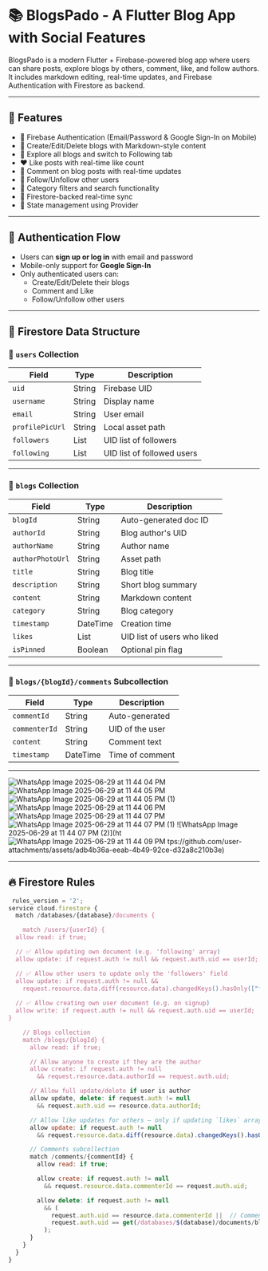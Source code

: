 # 📚 BlogsPado - A Flutter Blog App with Social Features

BlogsPado is a modern Flutter + Firebase-powered blog app where users can share posts, explore blogs by others, comment, like, and follow authors. It includes markdown editing, real-time updates, and Firebase Authentication with Firestore as backend.

---

## 🚀 Features

- 🔐 Firebase Authentication (Email/Password & Google Sign-In on Mobile)
- 📝 Create/Edit/Delete blogs with Markdown-style content
- 📂 Explore all blogs and switch to Following tab
- ❤️ Like posts with real-time like count
- 💬 Comment on blog posts with real-time updates
- 👥 Follow/Unfollow other users
- 🧭 Category filters and search functionality
- 📶 Firestore-backed real-time sync
- 🧠 State management using Provider

---

## 🔐 Authentication Flow

- Users can **sign up or log in** with email and password
- Mobile-only support for **Google Sign-In**
- Only authenticated users can:
  - Create/Edit/Delete their blogs
  - Comment and Like
  - Follow/Unfollow other users

---

## 🧱 Firestore Data Structure

### 📄 `users` Collection

| Field | Type | Description |
|---|---|---|
| `uid` | String | Firebase UID |
| `username` | String | Display name |
| `email` | String | User email |
| `profilePicUrl` | String | Local asset path |
| `followers` | List | UID list of followers |
| `following` | List | UID list of followed users |

---

### 📄 `blogs` Collection

| Field | Type | Description |
|---|---|---|
| `blogId` | String | Auto-generated doc ID |
| `authorId` | String | Blog author's UID |
| `authorName` | String | Author name |
| `authorPhotoUrl` | String | Asset path |
| `title` | String | Blog title |
| `description` | String | Short blog summary |
| `content` | String | Markdown content |
| `category` | String | Blog category |
| `timestamp` | DateTime | Creation time |
| `likes` | List | UID list of users who liked |
| `isPinned` | Boolean | Optional pin flag |

---

### 📄 `blogs/{blogId}/comments` Subcollection

| Field | Type | Description |
|---|---|---|
| `commentId` | String | Auto-generated |
| `commenterId` | String | UID of the user |
| `content` | String | Comment text |
| `timestamp` | DateTime | Time of comment |

---
![WhatsApp Image 2025-06-29 at 11 44 04 PM](https://github.com/user-attachments/assets/3a369b34-02a6-43cd-bda0-6fe80383a643)
![WhatsApp Image 2025-06-29 at 11 44 05 PM](https://github.com/user-attachments/assets/c46ac622-8c6f-491a-800b-2f3570f0132b)
![WhatsApp Image 2025-06-29 at 11 44 05 PM (1)](https://github.com/user-attachments/assets/3576dc29-8208-452d-9ba3-4490c178e4e9)
![WhatsApp Image 2025-06-29 at 11 44 06 PM](https://github.com/user-attachments/assets/70e7a005-6522-4b0f-8f06-e2c25adca583)
![WhatsApp Image 2025-06-29 at 11 44 07 PM](https://github.com/user-attachments/assets/b0ae0ae7-4510-43cf-b1e1-67ceed99b6ca)
![WhatsApp Image 2025-06-29 at 11 44 07 PM (1)](https://github.com/user-attachments/assets/8d853cb6-cfb7-4a38-ab4b-fdaa23c12d55)
![WhatsApp Image 2025-06-29 at 11 44 07 PM (2)](ht![WhatsApp Image 2025-06-29 at 11 44 09 PM](https://github.com/user-attachments/assets/082b41dc-65cb-4138-99a7-c1b5eec03a81)
tps://github.com/user-attachments/assets/adb4b36a-eeab-4b49-92ce-d32a8c210b3e)

---

## 🔥 Firestore Rules

```js
 rules_version = '2';
service cloud.firestore {
  match /databases/{database}/documents {

    match /users/{userId} {
  allow read: if true;

  // ✅ Allow updating own document (e.g. 'following' array)
  allow update: if request.auth != null && request.auth.uid == userId;

  // ✅ Allow other users to update only the 'followers' field
  allow update: if request.auth != null &&
    request.resource.data.diff(resource.data).changedKeys().hasOnly(["followers"]);
    
  // ✅ Allow creating own user document (e.g. on signup)
  allow write: if request.auth != null && request.auth.uid == userId;
}

    // Blogs collection
    match /blogs/{blogId} {
      allow read: if true;

      // Allow anyone to create if they are the author
      allow create: if request.auth != null
        && request.resource.data.authorId == request.auth.uid;

      // Allow full update/delete if user is author
      allow update, delete: if request.auth != null
        && request.auth.uid == resource.data.authorId;

      // Allow like updates for others — only if updating `likes` array
      allow update: if request.auth != null
        && request.resource.data.diff(resource.data).changedKeys().hasOnly(["likes"]);

      // Comments subcollection
      match /comments/{commentId} {
        allow read: if true;

        allow create: if request.auth != null
          && request.resource.data.commenterId == request.auth.uid;

        allow delete: if request.auth != null
          && (
            request.auth.uid == resource.data.commenterId ||  // Comment author
            request.auth.uid == get(/databases/$(database)/documents/blogs/$(blogId)).data.authorId  // Blog owner
          );
      }
    }
  }
}
